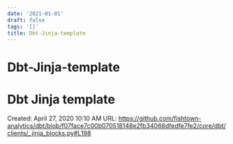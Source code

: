 ```yaml
---
date: '2021-01-01'
draft: false
tags: '[]'
title: Dbt-Jinja-template
---
```


# Dbt-Jinja-template

# Dbt Jinja template
Created: April 27, 2020 10:10 AM
URL: https://github.com/fishtown-analytics/dbt/blob/f07face7c00b070518148e2fb34068dfedfe7fe2/core/dbt/clients/_jinja_blocks.py#L198
